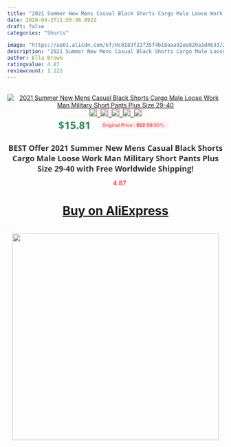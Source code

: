 ```yaml
---
title: "2021 Summer New Mens Casual Black Shorts Cargo Male Loose Work Man Military Short Pants Plus Size 29-40"
date: 2020-04-2T11:50:36.892Z
draft: false
categories: "Shorts"

image: "https://ae01.alicdn.com/kf/Hc8183f21f35f4b18aaa92ee820a1d4633/2021-Summer-New-Mens-Casual-Black-Shorts-Cargo-Male-Loose-Work-Man-Military-Short-Pants-Plus.jpg"
description: "2021 Summer New Mens Casual Black Shorts Cargo Male Loose Work Man Military Short Pants Plus Size 29-40"
author: Ella Brown
ratingvalue: 4.87
reviewcount: 1.222
---
```

<br>
<div style="text-align: center;">
<a href="https://s.click.aliexpress.com/e/_Aa6I1f" target="_blank" rel="nofollow noopener noreferrer"><img alt="2021 Summer New Mens Casual Black Shorts Cargo Male Loose Work Man Military Short Pants Plus Size 29-40" class="magnifier-image" src="https://ae01.alicdn.com/kf/Hc8183f21f35f4b18aaa92ee820a1d4633/2021-Summer-New-Mens-Casual-Black-Shorts-Cargo-Male-Loose-Work-Man-Military-Short-Pants-Plus.jpg_640x640.jpg">
<br>
<img style="border:1px solid salmon" src="https://ae01.alicdn.com/kf/Hc8183f21f35f4b18aaa92ee820a1d4633/2021-Summer-New-Mens-Casual-Black-Shorts-Cargo-Male-Loose-Work-Man-Military-Short-Pants-Plus.jpg_120x120.jpg">&nbsp;&nbsp;<img style="border:1px solid salmon" src="https://ae01.alicdn.com/kf/H67d16c2f26064fbe8be3ad3698543bceD/2021-Summer-New-Mens-Casual-Black-Shorts-Cargo-Male-Loose-Work-Man-Military-Short-Pants-Plus.jpg_120x120.jpg">&nbsp;&nbsp;<img style="border:1px solid salmon" src="https://ae01.alicdn.com/kf/Hfc591d4b23ef42bbaf532998c76b928ei/2021-Summer-New-Mens-Casual-Black-Shorts-Cargo-Male-Loose-Work-Man-Military-Short-Pants-Plus.jpg_120x120.jpg">&nbsp;&nbsp;<img style="border:1px solid salmon" src="https://ae01.alicdn.com/kf/H4bbcd9e7e55743f99f6797b24ecbe3e8I/2021-Summer-New-Mens-Casual-Black-Shorts-Cargo-Male-Loose-Work-Man-Military-Short-Pants-Plus.jpg_120x120.jpg">&nbsp;&nbsp;<img style="border:1px solid salmon" src="https://ae01.alicdn.com/kf/Hdd2d070fd76340069241d2115f9c36c6K/2021-Summer-New-Mens-Casual-Black-Shorts-Cargo-Male-Loose-Work-Man-Military-Short-Pants-Plus.jpg_120x120.jpg"></a></div><br0>
<div style="text-align: center;"><span style="background-color: white; border: 0px; box-sizing: border-box; color: seagreen; display: inline-block; font-family: &quot;open sans&quot; , &quot;arial&quot; , &quot;helvetica&quot; , sans-serif , &quot;heiti&quot;; font-size: 24px; font-stretch: inherit; font-weight: 700; line-height: inherit; margin: 0px 10px 0px 0px; padding: 0px; vertical-align: middle;">$15.81 </span>
<span style="background: rgb(255 , 241 , 241); border-radius: 3px; border: 0px; box-sizing: border-box; color: #ff4747; display: inline-block; font-family: inherit; font-size: 12px; font-stretch: inherit; font-style: inherit; font-variant: inherit; font-weight: 600; line-height: inherit; margin: 0px; padding: 2px 5px; transform: scale(0.9); vertical-align: middle;">Original Price : <b style="text-decoration: line-through;">$22.58 </b> 30%&nbsp;&nbsp;</span></div>
<h1 style="color: #333333; display: inline-block; font-family: &quot;open sans&quot; , &quot;arial&quot; , &quot;helvetica&quot; , sans-serif , &quot;heiti&quot;; font-size: 18px; font-stretch: inherit; font-weight: 700; text-align: center;">BEST Offer 2021 Summer New Mens Casual Black Shorts Cargo Male Loose Work Man Military Short Pants Plus Size 29-40 with Free Worldwide Shipping!</h1>
<div style="color: #ff4747; text-align: center;">
<img src="https://4.bp.blogspot.com/-M0ZcTcb-5uY/XleCXlxnR4I/AAAAAAAAAEc/OrjgMkXV1oMQFaCRZj5HQwOCBcu3w1FegCPcBGAYYCw/s1600/star.png" style="height: 15px;">&nbsp;<b>4.87</b></div>
<div class="button_cont" align="center"><a class="buynow_a" href="https://s.click.aliexpress.com/e/_Aa6I1f" target="_blank" rel="nofollow noopener noreferrer"><H1>Buy on AliExpress</H1></a></div><br>
<div class="separator" style="clear: both; text-align: center;">
<img src="https://lh3.googleusercontent.com/-pTy5HemUv9M/XlePHvY0dAI/AAAAAAAAAE4/0nX5iRUoIWY8eMW9Dpxeirr157OZliDIgCLcBGAsYHQ/s1600/badge.gif" width="480">
</div>
